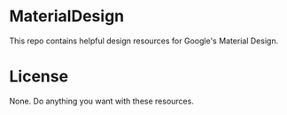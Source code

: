 # MaterialDesign

This repo contains helpful design resources for Google's Material Design.

# License

None. Do anything you want with these resources.
